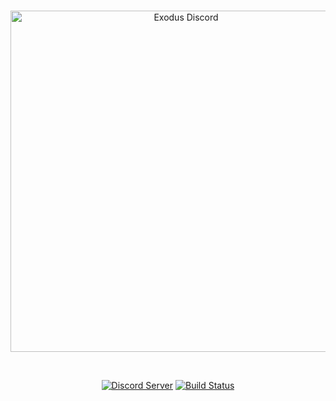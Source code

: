 <div align="center">
  <br />
  <p>
    <a href="exodus-main.herokuapp.com"><img src="https://github.com/uhKevinMC/Exodus/blob/master/exodus-logo-main.png" width="546" alt="Exodus Discord" /></a>
  </p>
  <br />
  <p>
    <a href="https://discord.gg/m4CWkTp"><img src="https://discordapp.com/api/guilds/449718669480558593/embed.png" alt="Discord Server" /></a>
    <a href="https://github.com/uhKevinMC/ExodusDiscord/actions"><img src="https://github.com/uhKevinMC/ExodusDiscord/workflows/Build%20Check/badge.svg" alt="Build Status" /></a>
  </p>
</div>
